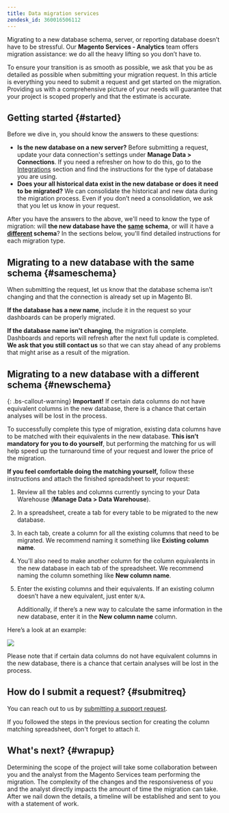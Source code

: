 ```yaml
---
title: Data migration services
zendesk_id: 360016506112
---
```


Migrating to a new database schema, server, or reporting database doesn’t have to be stressful. Our **Magento Services - Analytics** team offers migration assistance: we do all the heavy lifting so you don’t have to.

To ensure your transition is as smooth as possible, we ask that you be as detailed as possible when submitting your migration request. In this article is everything you need to submit a request and get started on the migration. Providing us with a comprehensive picture of your needs will guarantee that your project is scoped properly and that the estimate is accurate.

## Getting started {#started}

Before we dive in, you should know the answers to these questions:

* **Is the new database on a new server?** Before submitting a request, update your data connection's settings under **Manage Data > Connections**. If you need a refresher on how to do this, go to the [Integrations](../data-analyst/importing-data/integrations/integrations.md) section and find the instructions for the type of database you are using.
* **Does your all historical data exist in the new database or does it need to be migrated?** We can consolidate the historical and new data during the migration process. Even if you don’t need a consolidation, we ask that you let us know in your request.

After you have the answers to the above, we\'ll need to know the type of migration: will **the new database have the [<u>same</u>](../#sameschema) schema**, or will it have a **[<u>different</u>](../#newschema) schema**? In the sections below, you'll find detailed instructions for each migration type.

## Migrating to a new database with the same schema {#sameschema}

When submitting the request, let us know that the database schema isn’t changing and that the connection is already set up in Magento BI.

**If the database has a new name**, include it in the request so your dashboards can be properly migrated.

**If the database name isn\'t changing**, the migration is complete. Dashboards and reports will refresh after the next full update is completed. **We ask that you still contact us** so that we can stay ahead of any problems that might arise as a result of the migration.

## Migrating to a new database with a different schema {#newschema}

{: .bs-callout-warning}
**Important!**  If certain data columns do not have equivalent columns in the new database, there is a chance that certain analyses will be lost in the process.

To successfully complete this type of migration, existing data columns have to be matched with their equivalents in the new database. **This isn’t mandatory for you to do yourself**, but performing the matching for us will help speed up the turnaround time of your request and lower the price of the migration.

**If you feel comfortable doing the matching yourself,** follow these instructions and attach the finished spreadsheet to your request:

1. Review all the tables and columns currently syncing to your Data Warehouse (**Manage Data > Data Warehouse**).
1. In a spreadsheet, create a tab for every table to be migrated to the new database.
1. In each tab, create a column for all the existing columns that need to be migrated. We recommend naming it something like **Existing column name**.
1. You’ll also need to make another column for the column equivalents in the new database in each tab of the spreadsheet. We recommend naming the column something like **New column name**.
1. Enter the existing columns and their equivalents. If an existing column doesn’t have a new equivalent, just enter `N/A`.

    Additionally, if there’s a new way to calculate the same information in the new database, enter it in the **New column name** column.

Here’s a look at an example:

![](../assets/Migration_Spreadsheet.png)

Please note that if certain data columns do not have equivalent columns in the new database, there is a chance that certain analyses will be lost in the process.

## How do I submit a request? {#submitreq}

You can reach out to us by [submitting a support request](../getting-started/support.md).

If you followed the steps in the previous section for creating the column matching spreadsheet, don't forget to attach it.

## What\'s next? {#wrapup}

Determining the scope of the project will take some collaboration between you and the analyst from the Magento Services team performing the migration. The complexity of the changes and the responsiveness of you and the analyst directly impacts the amount of time the migration can take. After we nail down the details, a timeline will be established and sent to you with a statement of work.
